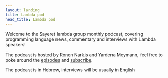 ```yaml
---
layout: landing
title: Lambda pod
head_title: Lambda pod
---
```


<div class="row">
  <div class="highlight-wrap span4">
    <p>
      Welcome to the Sayeret lambda group monthly podcast, covering programming language news, commentary and interviews with Lambda speakers!
    </p>
    
   <p>The podcast is hosted by Ronen Narkis and Yardena Meymann, feel free to poke around the <a href="{{BASE_PATH}}/archive.html">episodes</a> and <a href="http://feeds.feedburner.com/sayeret-pod">subscribe</a>.</p>
   <p> The podcast is in Hebrew, interviews will be usually in English </p>
  </div>
</div>


